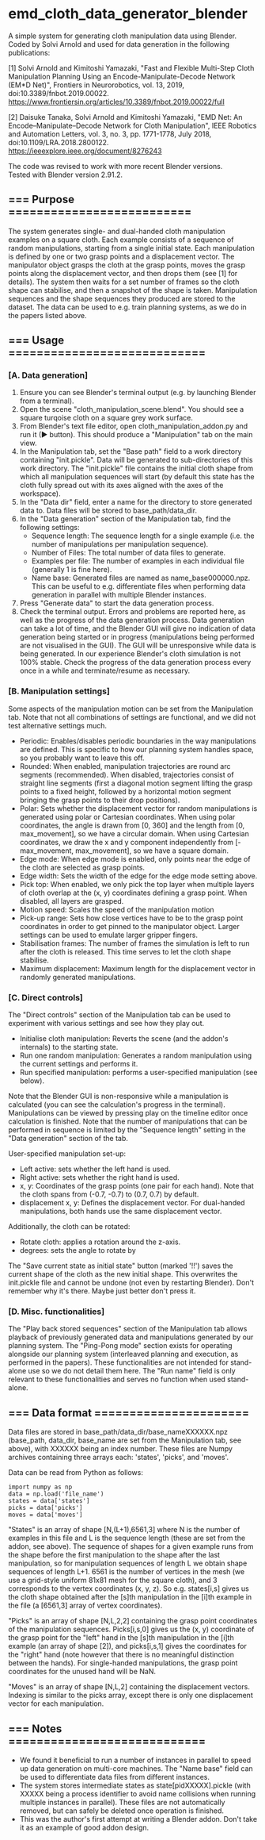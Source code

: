 # emd_cloth_data_generator_blender

A simple system for generating cloth manipulation data using Blender.\
Coded by Solvi Arnold and used for data generation in the following publications:

[1] Solvi Arnold and Kimitoshi Yamazaki, "Fast and Flexible Multi-Step Cloth Manipulation Planning Using an Encode-Manipulate-Decode Network (EM*D Net)", Frontiers in Neurorobotics, vol. 13, 2019, doi:10.3389/fnbot.2019.00022.\
https://www.frontiersin.org/articles/10.3389/fnbot.2019.00022/full

[2] Daisuke Tanaka, Solvi Arnold and Kimitoshi Yamazaki, "EMD Net: An Encode–Manipulate–Decode Network for Cloth Manipulation", IEEE Robotics and Automation Letters, vol. 3, no. 3, pp. 1771-1778, July 2018, doi:10.1109/LRA.2018.2800122.\
https://ieeexplore.ieee.org/document/8276243

The code was revised to work with more recent Blender versions.\
Tested with Blender version 2.91.2.



## === Purpose ==========================

The system generates single- and dual-handed cloth manipulation examples on a square cloth. Each example consists of a sequence of random manipulations, starting from a single initial state. Each manipulation is defined by one or two grasp points and a displacement vector. The manipulator object grasps the cloth at the grasp points, moves the grasp points along the displacement vector, and then drops them (see [1] for details). The system then waits for a set number of frames so the cloth shape can stabilise, and then a snapshot of the shape is taken. Manipulation sequences and the shape sequences they produced are stored to the dataset. The data can be used to e.g. train planning systems, as we do in the papers listed above.



## === Usage ============================

### [A. Data generation]

1. Ensure you can see Blender's terminal output (e.g. by launching Blender from a terminal).
2. Open the scene "cloth_manipulation_scene.blend". You should see a square turqoise cloth on a square grey work surface.
3. From Blender's text file editor, open cloth_manipulation_addon.py and run it (▶ button). This should produce a "Manipulation" tab on the main view.
4. In the Manipulation tab, set the "Base path" field to a work directory containing "init.pickle". Data will be generated to sub-directories of this work directory. The "init.pickle" file contains the initial cloth shape from which all manipulation sequences will start (by default this state has the cloth fully spread out with its axes aligned with the axes of the workspace).
5. In the "Data dir" field, enter a name for the directory to store generated data to. Data files will be stored to base_path/data_dir.
6. In the "Data generation" section of the Manipulation tab, find the following settings:
   - Sequence length: The sequence length for a single example (i.e. the number of manipulations per manipulation sequence).
   - Number of Files: The total number of data files to generate.
   - Examples per file: The number of examples in each individual file (generally 1 is fine here).
   - Name base: Generated files are named as name_base000000.npz. This can be useful to e.g. differentiate files when performing data generation in parallel with multiple Blender instances.
7. Press "Generate data" to start the data generation process.
8. Check the terminal output. Errors and problems are reported here, as well as the progress of the data generation process. Data generation can take a lot of time, and the Blender GUI will give no indication of data generation being started or in progress (manipulations being performed are not visualised in the GUI). The GUI will be unresponsive while data is being generated. In our experience Blender's cloth simulation is not 100% stable. Check the progress of the data generation process every once in a while and terminate/resume as necessary.


### [B. Manipulation settings]

Some aspects of the manipulation motion can be set from the Manipulation tab.
Note that not all combinations of settings are functional, and we did not test alternative settings much.
- Periodic: Enables/disables periodic boundaries in the way manipulations are defined. This is specific to how our planning system handles space, so you probably want to leave this off.
- Rounded: When enabled, manipulation trajectories are round arc segments (recommended). When disabled, trajectories consist of straight line segments (first a diagonal motion segment lifting the grasp points to a fixed height, followed by a horizontal motion segment bringing the grasp points to their drop positions).
- Polar: Sets whether the displacement vector for random manipulations is generated using polar or Cartesian coordinates. When using polar coordinates, the angle is drawn from [0, 360] and the length from [0, max_movement], so we have a circular domain. When using Cartesian coordinates, we draw the x and y component independently from [-max_movement, max_movement], so we have a square domain.
- Edge mode: When edge mode is enabled, only points near the edge of the cloth are selected as grasp points.
- Edge width: Sets the width of the edge for the edge mode setting above.
- Pick top: When enabled, we only pick the top layer when multiple layers of cloth overlap at the (x, y) coordinates defining a grasp point. When disabled, all layers are grasped.
- Motion speed: Scales the speed of the manipulation motion
- Pick-up range: Sets how close vertices have to be to the grasp point coordinates in order to get pinned to the manipulator object. Larger settings can be used to emulate larger gripper fingers.
- Stabilisation frames: The number of frames the simulation is left to run after the cloth is released. This time serves to let the cloth shape stabilise.
- Maximum displacement: Maximum length for the displacement vector in randomly generated manipulations.


### [C. Direct controls]

The "Direct controls" section of the Manipulation tab can be used to experiment with various settings and see how they play out.

- Initialise cloth manipulation: Reverts the scene (and the addon's internals) to the starting state.
- Run one random manipulation: Generates a random manipulation using the current settings and performs it.
- Run specified manipulation: performs a user-specified manipulation (see below).

Note that the Blender GUI is non-responsive while a manipulation is calculated (you can see the calculation's progress in the terminal). Manipulations can be viewed by pressing play on the timeline editor once calculation is finished. Note that the number of manipulations that can be performed in sequence is limited by the "Sequence length" setting in the "Data generation" section of the tab.

User-specified manipulation set-up:
- Left active: sets whether the left hand is used.
- Right active: sets whether the right hand is used.
- x, y: Coordinates of the grasp points (one pair for each hand). Note that the cloth spans from (-0.7, -0.7) to (0.7, 0.7) by default.
- displacement x, y: Defines the displacement vector. For dual-handed manipulations, both hands use the same displacement vector.

Additionally, the cloth can be rotated:
- Rotate cloth: applies a rotation around the z-axis.
- degrees: sets the angle to rotate by

The "Save current state as initial state" button (marked '!!') saves the current shape of the cloth as the new initial shape. This overwrites the init.pickle file and cannot be undone (not even by restarting Blender). Don't remember why it's there. Maybe just better don't press it.


### [D. Misc. functionalities]

The "Play back stored sequences" section of the Manipulation tab allows playback of previously generated data and manipulations generated by our planning system. The "Ping-Pong mode" section exists for operating alongside our planning system (interleaved planning and execution, as performed in the papers). These functionalities are not intended for stand-alone use so we do not detail them here. The "Run name" field is only relevant to these functionalities and serves no function when used stand-alone.



## === Data format ======================

Data files are stored in base_path/data_dir/base_nameXXXXXX.npz (base_path, data_dir, base_name are set from the Manipulation tab, see above), with XXXXXX being an index number.
These files are Numpy archives containing three arrays each: 'states', 'picks', and 'moves'.

Data can be read from Python as follows:
```
import numpy as np
data = np.load('file_name')
states = data['states']
picks = data['picks']
moves = data['moves']
```
"States" is an array of shape [N,(L+1),6561,3] where N is the number of examples in this file and L is the sequence length (these are set from the addon, see above). The sequence of shapes for a given example runs from the shape before the first manipulation to the shape after the last manipulation, so for manipulation sequences of length L we obtain shape sequences of length L+1. 6561 is the number of vertices in the mesh (we use a grid-style uniform 81x81 mesh for the square cloth), and 3 corresponds to the vertex coordinates (x, y, z). So e.g. states[i,s] gives us the cloth shape obtained after the [s]th manipulation in the [i]th example in the file (a [6561,3] array of vertex coordinates).

"Picks" is an array of shape [N,L,2,2] containing the grasp point coordinates of the manipulation sequences. Picks[i,s,0] gives us the (x, y) coordinate of the grasp point for the "left" hand in the [s]th manipulation in the [i]th example (an array of shape [2]), and picks[i,s,1] gives the coordinates for the "right" hand (note however that there is no meaningful distinction between the hands). For single-handed manipulations, the grasp point coordinates for the unused hand will be NaN.

"Moves" is an array of shape [N,L,2] containing the displacement vectors. Indexing is similar to the picks array, except there is only one displacement vector for each manipulation.



## === Notes ============================

- We found it beneficial to run a number of instances in parallel to speed up data generation on multi-core machines. The "Name base" field can be used to differentiate data files from different instances.
- The system stores intermediate states as state[pidXXXXX].pickle (with XXXXX being a process identifier to avoid name collisions when running multiple instances in parallel). These files are not automatically removed, but can safely be deleted once operation is finished.
- This was the author's first attempt at writing a Blender addon. Don't take it as an example of good addon design.

